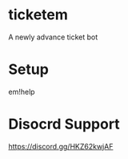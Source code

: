 # ticketem
A newly advance ticket bot

# Setup
em!help

# Disocrd Support
https://discord.gg/HKZ62kwjAF
